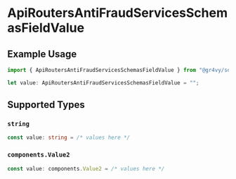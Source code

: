 # ApiRoutersAntiFraudServicesSchemasFieldValue

## Example Usage

```typescript
import { ApiRoutersAntiFraudServicesSchemasFieldValue } from "@gr4vy/sdk/models/components";

let value: ApiRoutersAntiFraudServicesSchemasFieldValue = "";
```

## Supported Types

### `string`

```typescript
const value: string = /* values here */
```

### `components.Value2`

```typescript
const value: components.Value2 = /* values here */
```

